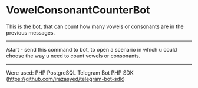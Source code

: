 # VowelConsonantCounterBot
This is the bot, that can count how many vowels or consonants are in the previous messages.
*******************
/start - send this command to bot, to open a scenario in which u could choose the way u need to count vowels or consonants.
*******************
Were used:
PHP
PostgreSQL
Telegram Bot PHP SDK (https://github.com/irazasyed/telegram-bot-sdk)
